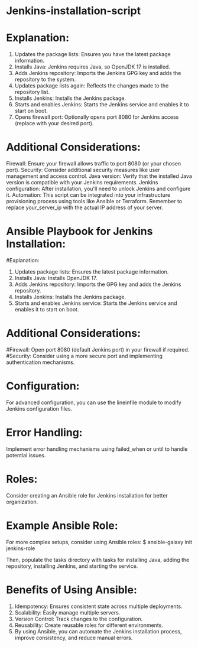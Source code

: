 # Jenkins-installation-script


# Explanation:

1. Updates the package lists: Ensures you have the latest package information.
2. Installs Java: Jenkins requires Java, so OpenJDK 17 is installed.
3. Adds Jenkins repository: Imports the Jenkins GPG key and adds the repository to the system.
4. Updates package lists again: Reflects the changes made to the repository list.
5. Installs Jenkins: Installs the Jenkins package.
6. Starts and enables Jenkins: Starts the Jenkins service and enables it to start on boot.
7. Opens firewall port: Optionally opens port 8080 for Jenkins access (replace with your desired port).

# Additional Considerations:
Firewall: Ensure your firewall allows traffic to port 8080 (or your chosen port).
Security: Consider additional security measures like user management and access control.
Java version: Verify that the installed Java version is compatible with your Jenkins requirements.
Jenkins configuration: After installation, you'll need to unlock Jenkins and configure it.
Automation: This script can be integrated into your infrastructure provisioning process using tools like Ansible or Terraform.
Remember to replace your_server_ip with the actual IP address of your server.


# Ansible Playbook for Jenkins Installation:


#Explanation:
1. Updates package lists: Ensures the latest package information.
2. Installs Java: Installs OpenJDK 17.
3. Adds Jenkins repository: Imports the GPG key and adds the Jenkins repository.
4. Installs Jenkins: Installs the Jenkins package.
5. Starts and enables Jenkins service: Starts the Jenkins service and enables it to start on boot.

# Additional Considerations:

#Firewall: 
Open port 8080 (default Jenkins port) in your firewall if required.
#Security: 
Consider using a more secure port and implementing authentication mechanisms.
# Configuration: 
For advanced configuration, you can use the lineinfile module to modify Jenkins configuration files.
# Error Handling: 
Implement error handling mechanisms using failed_when or until to handle potential issues.
# Roles: 
Consider creating an Ansible role for Jenkins installation for better organization.

# Example Ansible Role:
For more complex setups, consider using Ansible roles:
 $ ansible-galaxy init jenkins-role

Then, populate the tasks directory with tasks for installing Java, adding the repository, installing Jenkins, and starting the service.

# Benefits of Using Ansible:
1. Idempotency: Ensures consistent state across multiple deployments.
2. Scalability: Easily manage multiple servers.
3. Version Control: Track changes to the configuration.
4. Reusability: Create reusable roles for different environments.
5. By using Ansible, you can automate the Jenkins installation process, improve consistency, and reduce manual errors.


